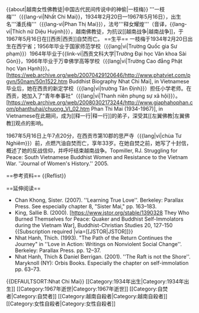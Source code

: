 <!-- 檔案不存在 [[File:Nhat-Chi-Mai-315x465.jpg|thumb]] ，可從英文維基百科取得 -->
{{about|越南女性佛教徒|中国古代民间传说中的神偷|一枝梅}}
'''一枝梅'''（{{lang-vi|Nhất Chi Mai}}，1934年2月20日—1967年5月16日），出生名'''潘氏梅'''（{{lang-vi|Phan Thị Mai}}），法号'''释女耀煌'''（音译，{{lang-vi|Thích nữ Diệu Huỳnh}}），越南佛教徒，为抗议[[越南战争|越南战争]]，于1967年5月16日在[[西贡|西贡]]自焚而亡。
==生平==
一枝梅于1934年2月20日出生在西宁省；1956年毕业于国家师范学校（{{lang|vi|Trường Quốc gia Sư phạm}}）1964年毕业于{{link-vi|西贡文科大学|Trường Đại học Văn khoa Sài Gòn}}，1966年毕业于万幸佛学高等学校（{{lang|vi|Trường Cao đẳng Phật học Vạn Hạnh}}）。<ref>[https://web.archive.org/web/20070429120646/http://www.phatviet.com/pgvn/50nam/50n1522.htm Buddhist Biography Nhat Chi Mai], in Vietnamese</ref>毕业后，她在西贡的新定学校（{{lang|vi|trường Tân Định}}）担任小学老师。在西贡，她加入了“青年奉事社”（{{lang|vi|Thanh niên phụng sự xã hội}}）。<ref>[https://web.archive.org/web/20080302173244/http://www.giaphahophan.com/phanthuhai/chuong_VI_02.htm Phan Thi Mai (1934-1967)], in Vietnamese</ref>在此期间，成为[[释一行|释一行]]的弟子，深受其[[左翼佛教|左翼佛教]]观点的影响。

1967年5月16日上午7点20分，在西贡市第10郡的思严寺（{{lang|vi|chùa Tư Nghiêm}}）前，点燃汽油自焚而亡，享年33岁。在她自焚之前，她写了十封信，概述了她的反战信仰，并呼吁结束越南战争。<ref>Topmiller, RJ. Struggling for Peace: South Vietnamese Buddhist Women and Resistance to the Vietnam War. ''Journal of Women's History.'' 2005.</ref>

==参考资料==
{{Reflist}}

==延伸阅读==
* Chan Khong, Sister. (2007). ''Learning True Love''. Berkeley: Parallax Press. See especially chapter 8, "Sister Mai," pp. 163–183.
* King, Sallie B. (2000). [https://www.jstor.org/stable/1390328  They Who Burned Themselves for Peace: Quaker and Buddhist Self-Immolators during the Vietnam War], Buddhist-Christian Studies 20, 127-150 {{Subscription required |via=[[JSTOR|JSTOR]]}}
* Nhat Hanh, Thich. (1993). "The Path of the Return Continues the Journey" in ''Love in Action: Writings on Nonviolent Social Change''. Berkeley: Parallax Press. pp. 12–37.
* Nhat Hanh, Thich & Daniel Berrigan. (2001). ''The Raft is not the Shore''. Maryknoll (NY): Orbis Books. Especially the chapter on self-immolation pp. 63–73.

{{DEFAULTSORT:Nhat Chi Mai}}
[[Category:1934年出生|Category:1934年出生]]
[[Category:1967年逝世|Category:1967年逝世]]
[[Category:自焚者|Category:自焚者]]
[[Category:越南自殺者|Category:越南自殺者]]
[[Category:女性自殺者|Category:女性自殺者]]